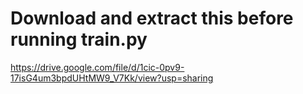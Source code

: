 # Download and extract this before running train.py
https://drive.google.com/file/d/1cic-0pv9-17isG4um3bpdUHtMW9_V7Kk/view?usp=sharing
